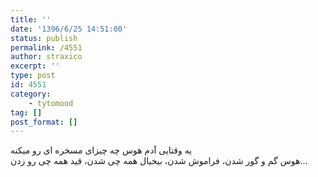 ```yaml
---
title: ''
date: '1396/6/25 14:51:00'
status: publish
permalink: /4551
author: straxico
excerpt: ''
type: post
id: 4551
category:
    - tytomood
tag: []
post_format: []
---
```

یه وقتایی آدم هوس چه چیزای مسخره ای رو میکنه  
هوس گم و گور شدن، فراموش شدن، بیخیال همه چی شدن، قید همه چی رو زدن…